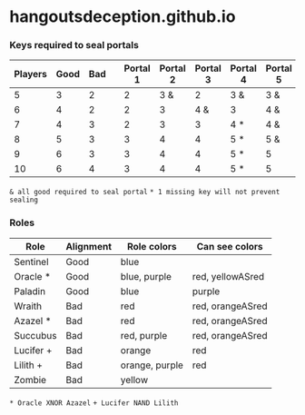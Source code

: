 hangoutsdeception.github.io
===========================

### Keys required to seal portals

| Players | Good | Bad | | Portal 1 | Portal 2 | Portal 3 | Portal 4 | Portal 5 |
| --- | --- | --- | --- | --- | --- | --- | --- | --- |
| 5 | 3 | 2 | | 2 | 3 & | 2 | 3 & | 3 & |
| 6 | 4 | 2 | | 2 | 3 | 4 & | 3 | 4 & |
| 7 | 4 | 3 | | 2 | 3 | 3 | 4 * | 4 & |
| 8 | 5 | 3 | | 3 | 4 | 4 | 5 * | 5 & |
| 9 | 6 | 3 | | 3 | 4 | 4 | 5 * | 5 |
| 10 | 6 | 4 | | 3 | 4 | 4 | 5 * | 5 |

`& all good required to seal portal`
`* 1 missing key will not prevent sealing`


### Roles

| Role | Alignment | Role colors | Can see colors |
| --- | --- | --- | --- |
| Sentinel | Good | blue | |
| Oracle * | Good | blue, purple | red, yellowASred |
| Paladin | Good | blue | purple |
| Wraith | Bad | red | red, orangeASred |
| Azazel * | Bad | red | red, orangeASred |
| Succubus | Bad | red, purple | red, orangeASred |
| Lucifer + | Bad | orange | red |
| Lilith  + | Bad | orange, purple | red |
| Zombie | Bad | yellow | |

`* Oracle XNOR Azazel`
`+ Lucifer NAND Lilith`
